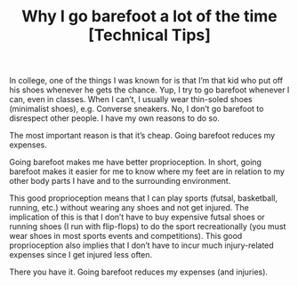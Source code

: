 ﻿---
layout: post
title: "Why I go barefoot a lot of the time [Technical Tips]"
---

In college, one of the things I was known for is that I’m that kid who put off his shoes whenever he gets the chance. Yup, I try to go barefoot whenever I can, even in classes. When I can’t, I usually wear thin-soled shoes (minimalist shoes), e.g. Converse sneakers. No, I don’t go barefoot to disrespect other people. I have my own reasons to do so.

The most important reason is that it’s cheap. Going barefoot reduces my expenses.

Going barefoot makes me have better proprioception. In short, going barefoot makes it easier for me to know where my feet are in relation to my other body parts I have and to the surrounding environment. 

This good proprioception means that I can play sports (futsal, basketball, running, etc.) without wearing any shoes and not get injured. The implication of this is that I don’t have to buy expensive futsal shoes or running shoes (I run with flip-flops) to do the sport recreationally (you must wear shoes in most sports events and competitions). This good proprioception also implies that I don’t have to incur much injury-related expenses since I get injured less often.

There you have it. Going barefoot reduces my expenses (and injuries).
